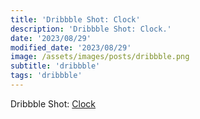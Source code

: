 ```yaml
---
title: 'Dribbble Shot: Clock'
description: 'Dribbble Shot: Clock.'
date: '2023/08/29'
modified_date: '2023/08/29'
image: /assets/images/posts/dribbble.png
subtitle: 'dribbble'
tags: 'dribbble'
---
```


Dribbble Shot: [Clock](https://dribbble.com/shots/2516962-Day-072-Clock)
